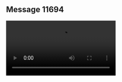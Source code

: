## Message 11694



![Video](https://data.iron-swords.co.il/2024/September/23/https://data.iron-swords.co.il/2024/September/23/11694/11694_media.mp4)
